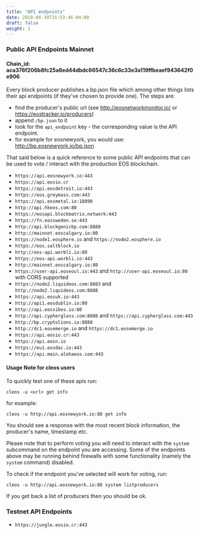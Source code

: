 ```yaml
---
title: "API endpoints"
date: 2018-04-30T15:53:46-04:00
draft: false
weight: 1
---
```


### Public API Endpoints Mainnet 
#### Chain_id: aca376f206b8fc25a6ed44dbdc66547c36c6c33e3a119ffbeaef943642f0e906

Every block producer publishes a bp.json file which among other things lists their api endpoints (if they've chosen to provide one). The steps are: 

- find the producer's public url (see http://eosnetworkmonitor.io/ or https://eostracker.io/producers)
- append `/bp.json` to it
- look for the `api_endpoint` key - the corresponding value is the API endpoint. 
- for example for eosnewyork, you would use: http://bp.eosnewyork.io/bp.json 

That said below is a quick reference to some public API endpoints that can be used to vote / interact with the production EOS blockchain. 

* `https://api.eosnewyork.io:443`
* `https://api.eosio.cr`
* `https://api.eosdetroit.io:443`
* `https://eos.greymass.com:443`
* `https://api.eosmetal.io:18890`
* `http://api.hkeos.com:80`
* `https://eosapi.blockmatrix.network:443`
* `https://fn.eossweden.se:443`
* `http://api.blockgenicbp.com:8888`
* `http://mainnet.eoscalgary.io:80`
* `https://node1.eosphere.io` and `https://node2.eosphere.io`
* `https://eos.saltblock.io`
* `http://eos-api.worbli.io:80`
* `https://eos-api.worbli.io:443`
* `http://mainnet.eoscalgary.io:80`
* `https://user-api.eoseoul.io:443` and `http://user-api.eoseoul.io:80` with CORS supported
* `https://node2.liquideos.com:8883` and `http://node2.liquideos.com:8888`
* `https://api.eosuk.io:443`
* `http://api1.eosdublin.io:80`
* `http://api.eosvibes.io:80`
* `http://api.cypherglass.com:8888` and `https://api.cypherglass.com:443`
* `http://bp.cryptolions.io:8888`
* `http://dc1.eosemerge.io` and `https://dc1.eosemerge.io`
* `https://api.eosio.cr:443`
* `https://api.eosn.io`
* `https://eu1.eosdac.io:443`
* `https://api.main.alohaeos.com:443`

#### Usage Note for cleos users

To quickly test one of these apis run: 

`cleos -u <url> get info`

for example: 

`cleos -u http://api.eosnewyork.io:80 get info`

You should see a response with the most recent block information, the producer's name, timestamp etc. 

Please note that to perform voting you will need to interact with the `system` subcommand on the endpoint you are accessing. Some of the endpoints above may be running behind firewalls with some functionality (namely the `system` command) disabled. 

To check if the endpoint you've selected will work for voting, run: 

`cleos -u http://api.eosnewyork.io:80 system listproducers`

If you get back a list of producers then you should be ok. 
### Testnet API Endpoints

* `https://jungle.eosio.cr:443`
